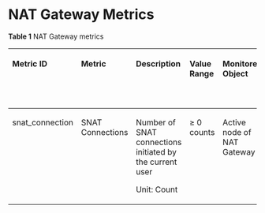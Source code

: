 # NAT Gateway Metrics<a name="EN-US_TOPIC_0102475850"></a>

**Table  1**  NAT Gateway metrics

<a name="table102675383222"></a>
<table><thead align="left"><tr id="row726893842214"><th class="cellrowborder" valign="top" width="12.244897959183671%" id="mcps1.2.7.1.1"><p id="p168541126202011"><a name="p168541126202011"></a><a name="p168541126202011"></a>Metric ID</p>
</th>
<th class="cellrowborder" valign="top" width="17.346938775510203%" id="mcps1.2.7.1.2"><p id="p16270153816220"><a name="p16270153816220"></a><a name="p16270153816220"></a>Metric</p>
</th>
<th class="cellrowborder" valign="top" width="28.57142857142857%" id="mcps1.2.7.1.3"><p id="p527115383221"><a name="p527115383221"></a><a name="p527115383221"></a>Description</p>
</th>
<th class="cellrowborder" valign="top" width="12.244897959183671%" id="mcps1.2.7.1.4"><p id="p202711238192210"><a name="p202711238192210"></a><a name="p202711238192210"></a>Value Range</p>
</th>
<th class="cellrowborder" valign="top" width="12.244897959183671%" id="mcps1.2.7.1.5"><p id="p52723385226"><a name="p52723385226"></a><a name="p52723385226"></a>Monitored Object</p>
</th>
<th class="cellrowborder" valign="top" width="17.346938775510203%" id="mcps1.2.7.1.6"><p id="p61641948133014"><a name="p61641948133014"></a><a name="p61641948133014"></a>Monitoring Period (Raw Data)</p>
</th>
</tr>
</thead>
<tbody><tr id="row2272193812219"><td class="cellrowborder" valign="top" width="12.244897959183671%" headers="mcps1.2.7.1.1 "><p id="p149641356171117"><a name="p149641356171117"></a><a name="p149641356171117"></a>snat_connection</p>
</td>
<td class="cellrowborder" valign="top" width="17.346938775510203%" headers="mcps1.2.7.1.2 "><p id="p59647568111"><a name="p59647568111"></a><a name="p59647568111"></a>SNAT Connections</p>
</td>
<td class="cellrowborder" valign="top" width="28.57142857142857%" headers="mcps1.2.7.1.3 "><p id="p14964956111116"><a name="p14964956111116"></a><a name="p14964956111116"></a>Number of SNAT connections initiated by the current user</p>
<p id="p2089053914274"><a name="p2089053914274"></a><a name="p2089053914274"></a>Unit: Count</p>
</td>
<td class="cellrowborder" valign="top" width="12.244897959183671%" headers="mcps1.2.7.1.4 "><p id="p896412563116"><a name="p896412563116"></a><a name="p896412563116"></a>≥ 0 counts</p>
</td>
<td class="cellrowborder" valign="top" width="12.244897959183671%" headers="mcps1.2.7.1.5 "><p id="p1964356101112"><a name="p1964356101112"></a><a name="p1964356101112"></a>Active node of NAT Gateway</p>
</td>
<td class="cellrowborder" valign="top" width="17.346938775510203%" headers="mcps1.2.7.1.6 "><p id="p5164114823020"><a name="p5164114823020"></a><a name="p5164114823020"></a>1 minute</p>
</td>
</tr>
</tbody>
</table>

